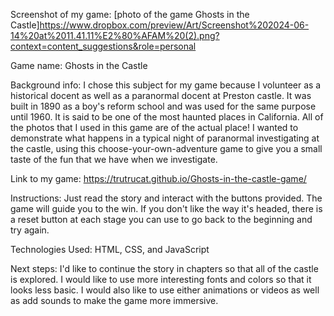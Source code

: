 Screenshot of my game: [photo of the game Ghosts in the Castle]https://www.dropbox.com/preview/Art/Screenshot%202024-06-14%20at%2011.41.11%E2%80%AFAM%20(2).png?context=content_suggestions&role=personal

Game name: Ghosts in the Castle

Background info: I chose this subject for my game because I volunteer as a historical docent as well as a paranormal docent at Preston castle. It was built in 1890 as a boy's reform school and was used for the same purpose until 1960. It is said to be one of the most haunted places in California. All of the photos that I used in this game are of the actual place! I wanted to demonstrate what happens in a typical night of paranormal investigating at the castle, using this choose-your-own-adventure game to give you a small taste of the fun that we have when we investigate. 

Link to my game: https://trutrucat.github.io/Ghosts-in-the-castle-game/

Instructions: Just read the story and interact with the buttons provided. The game will guide you to the win. If you don't like the way it's headed, there is a reset button at each stage you can use to go back to the beginning and try again. 

Technologies Used: HTML, CSS, and JavaScript

Next steps: I'd like to continue the story in chapters so that all of the castle is explored. I would like to use more interesting fonts and colors so that it looks less basic. I would also like to use either animations or videos as well as add sounds to make the game more immersive. 
